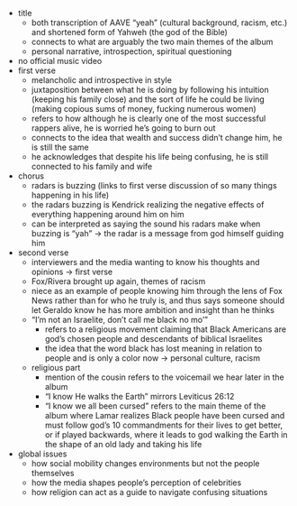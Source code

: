* title  
  * both transcription of AAVE “yeah” (cultural background, racism, etc.) and shortened form of Yahweh (the god of the Bible)  
  * connects to what are arguably the two main themes of the album  
  * personal narrative, introspection, spiritual questioning  
* no official music video  
* first verse  
  * melancholic and introspective in style  
  * juxtaposition between what he is doing by following his intuition (keeping his family close) and the sort of life he could be living (making copious sums of money, fucking numerous women)  
  * refers to how although he is clearly one of the most successful rappers alive, he is worried he’s going to burn out  
  * connects to the idea that wealth and success didn’t change him, he is still the same  
  * he acknowledges that despite his life being confusing, he is still connected to his family and wife  
* chorus  
  * radars is buzzing (links to first verse discussion of so many things happening in his life)  
  * the radars buzzing is Kendrick realizing the negative effects of everything happening around him on him  
  * can be interpreted as saying the sound his radars make when buzzing is “yah” → the radar is a message from god himself guiding him  
* second verse  
  * interviewers and the media wanting to know his thoughts and opinions → first verse  
  * Fox/Rivera brought up again, themes of racism  
  * niece as an example of people knowing him through the lens of Fox News rather than for who he truly is, and thus says someone should let Geraldo know he has more ambition and insight than he thinks  
  * “I’m not an Israelite, don’t call me black no mo’”  
    * refers to a religious movement claiming that Black Americans are god’s chosen people and descendants of biblical Israelites  
    * the idea that the word black has lost meaning in relation to people and is only a color now → personal culture, racism  
  * religious part  
    * mention of the cousin refers to the voicemail we hear later in the album  
    * “I know He walks the Earth” mirrors Leviticus 26:12  
    * “I know we all been cursed” refers to the main theme of the album where Lamar realizes Black people have been cursed and must follow god’s 10 commandments for their lives to get better, or if played backwards, where it leads to god walking the Earth in the shape of an old lady and taking his life  
* global issues  
  * how social mobility changes environments but not the people themselves  
  * how the media shapes people’s perception of celebrities  
  * how religion can act as a guide to navigate confusing situations